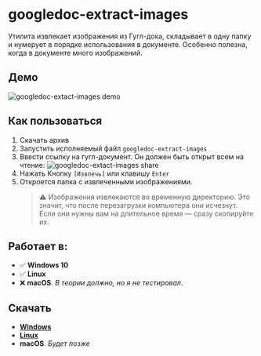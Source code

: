 # googledoc-extract-images
Утилита извлекает изображения из Гугл-дока, складывает в одну папку и нумерует в порядке использования в документе.
Особенно полезна, когда в документе много изображений.


## Демо
![googledoc-extact-images demo](https://www.marat-talipov.ru/googledoc-extract-images/_images_for_github_readme/demo3.gif)


## Как пользоваться
1. Скачать архив
1. Запустить исполняемый файл `googledoc-extract-images`
1. Ввести ссылку на гугл-документ. Он должен быть открыт всем на чтение:
![googledoc-extact-images share](https://www.marat-talipov.ru/googledoc-extract-images/_images_for_github_readme/share.png)
1. Нажать Кнопку `[Извлечь]` или клавишу `Enter`
1. Откроется папка с извлеченными изображениями.
    >⚠️ Изображения извлекаются во временную директорию. Это значит, что после перезагрузки компьютера они исчезнут. Если они нужны вам на длительное время — сразу скопируйте их.


## Работает в:
- ✅ **Windows 10**
- ✅ **Linux**
- ❌ **macOS**. *В теории должно, но я не тестировал*.


## Скачать
- **[Windows](https://www.marat-talipov.ru/googledoc-extract-images/win/googledoc-extract-images_0.1.0.7z)**
- **[Linux](https://www.marat-talipov.ru/googledoc-extract-images/lin/googledoc-extract-images_0.1.0.7z)**
- **macOS**. *Будет позже*